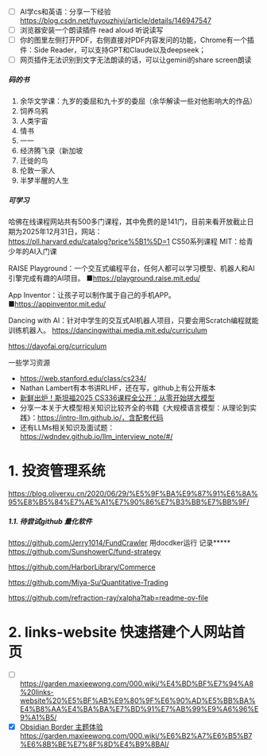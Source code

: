- [ ] AI学cs和英语：分享一下经验  https://blog.csdn.net/fuyouzhiyi/article/details/146947547
- [ ] 浏览器安装一个朗读插件 read aloud 听说读写
- [ ] 你的图里左侧打开PDF，右侧直接对PDF内容发问的功能，Chrome有一个插件：Side Reader，可以支持GPT和Claude以及deepseek；
- [ ] 网页插件无法识别到文字无法朗读的话，可以让gemini的share screen朗读

##### 码的书
1. 余华文学课：九岁的委屈和九十岁的委屈（余华解读一些对他影响大的作品）
2. 饲养乌鸦
3. 人类宇宙  
4. 情书  
5. 一一
6. 经济腾飞录（新加坡  
7. 迁徙的鸟  
8. 伦敦一家人  
9. 半梦半醒的人生
##### 可学习
哈佛在线课程网站共有500多门课程，其中免费的是141门，目前来看开放截止日期为2025年12月31日，网站：  
https://pll.harvard.edu/catalog?price%5B1%5D=1
CS50系列课程
MIT：给青少年的AI入门课

RAISE Playground：一个交互式编程平台，任何人都可以学习模型、机器人和AI引擎完成有趣的AI项目。
■https://playground.raise.mit.edu/

App Inventor：让孩子可以制作属于自己的手机APP。
■https://appinventor.mit.edu/

Dancing with AI：针对中学生的交互式AI机器人项目，只要会用Scratch编程就能训练机器人。
https://dancingwithai.media.mit.edu/curriculum

https://dayofai.org/curriculum

一些学习资源
- https://web.stanford.edu/class/cs234/
- Nathan Lambert有本书讲RLHF，还在写，github上有公开版本
- [新鲜出炉！斯坦福2025 CS336课程全公开：从零开始搓大模型](https://mp.weixin.qq.com/s/QtBvFInkl3UDPdpRHp67_w)
- 分享一本关于大模型相关知识比较齐全的书籍《大规模语言模型：从理论到实践》：https://intro-llm.github.io/，含配套代码
- 还有LLMs相关知识及面试题：https://wdndev.github.io/llm_interview_note/#/

# 1. 投资管理系统
https://blog.oliverxu.cn/2020/06/29/%E5%9F%BA%E9%87%91%E6%8A%95%E8%B5%84%E7%AE%A1%E7%90%86%E7%B3%BB%E7%BB%9F/
##### 1.1. 待尝试github 量化软件
https://github.com/Jerry1014/FundCrawler
用docdker运行 记录*****
https://github.com/SunshowerC/fund-strategy

https://github.com/HarborLibrary/Commerce

https://github.com/Miya-Su/Quantitative-Trading

https://github.com/refraction-ray/xalpha?tab=readme-ov-file
# 2. links-website 快速搭建个人网站首页
- [ ] https://garden.maxieewong.com/000.wiki/%E4%BD%BF%E7%94%A8%20links-website%20%E5%BF%AB%E9%80%9F%E6%90%AD%E5%BB%BA%E4%B8%AA%E4%BA%BA%E7%BD%91%E7%AB%99%E9%A6%96%E9%A1%B5/
- [x] [Obsidian Border 主题体验](https://garden.maxieewong.com/000.wiki/Obsidian%20Border%20%E4%B8%BB%E9%A2%98%E4%BD%93%E9%AA%8C/)
https://garden.maxieewong.com/000.wiki/%E6%B2%A7%E6%B5%B7%E6%8B%BE%E7%8F%8D%E4%B9%8BAI/